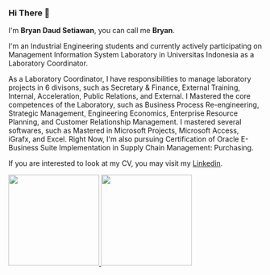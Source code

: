 ### Hi There 👋

I'm **Bryan Daud Setiawan**, you can call me **Bryan**. 

I'm an Industrial Engineering students and currently actively participating on Management Information System Laboratory in Universitas Indonesia as a Laboratory Coordinator.

As a Laboratory Coordinator, I have responsibilities to manage laboratory projects in 6 divisons, such as Secretary & Finance, External Training, Internal, Acceleration, Public Relations, and External. I Mastered the core competences of the Laboratory, such as Business Process Re-engineering, Strategic Management, Engineering Economics, Enterprise Resource Planning, and Customer Relationship Management. I mastered several softwares, such as Mastered in Microsoft Projects, Microsoft Access, iGrafx, and Excel.
Right Now, I'm also pursuing Certification of Oracle E-Business Suite Implementation in Supply Chain Management: Purchasing.

If you are interested to look at my CV, you may visit my [Linkedin](https://www.linkedin.com/in/bryan-daud-setiawan-091a941b9/).
<p align="left">
<a href="https://github.com/bryandaud">
  <img height="180em" src="https://github-readme-stats-eight-theta.vercel.app/api?username=bryandaud&show_icons=true&theme=algolia&include_all_commits=true&count_private=true"/>
  <img height="180em" src="https://github-readme-stats-eight-theta.vercel.app/api/top-langs/?username=bryandaud&layout=compact&langs_count=8&theme=algolia"/>
</a>
</p>



